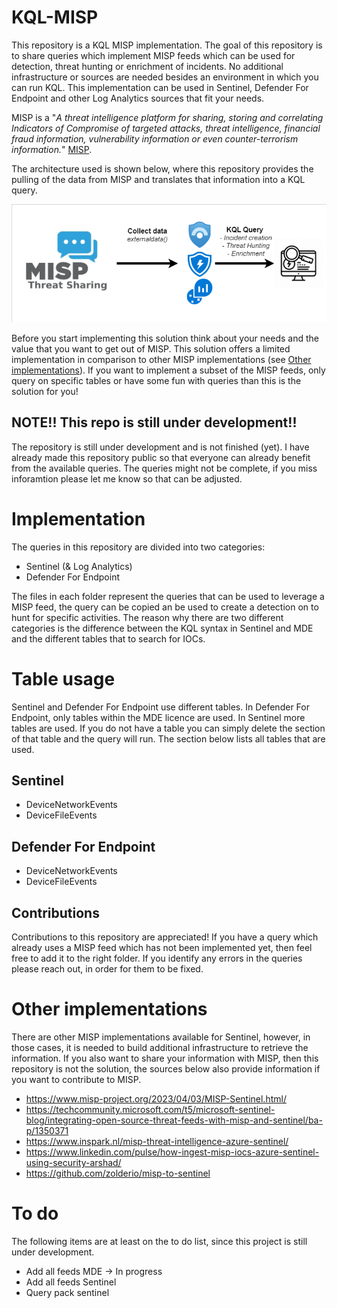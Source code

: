 # KQL-MISP
This repository is a KQL MISP implementation. The goal of this repository is to share queries which implement MISP feeds which can be used for detection, threat hunting or enrichment of incidents. No additional infrastructure or sources are needed besides an environment in which you can run KQL. This implementation can be used in Sentinel, Defender For Endpoint and other Log Analytics sources that fit your needs. 

MISP is a "*A threat intelligence platform for sharing, storing and correlating Indicators of Compromise of targeted attacks, threat intelligence, financial fraud information, vulnerability information or even counter-terrorism information.*" [MISP](https://www.misp-project.org/).

The architecture used is shown below, where this repository provides the pulling of the data from MISP and translates that information into a KQL query. 

![Overview KQL MISP](Images/KQL%20MISP.png "Overview KQL MISP")

Before you start implementing this solution think about your needs and the value that you want to get out of MISP. This solution offers a limited implementation in comparison to other MISP implementations (see [Other implementations](#Other-implementations)). If you want to implement a subset of the MISP feeds, only query on specific tables or have some fun with queries than this is the solution for you!

## NOTE!! This repo is still under development!!

The repository is still under development and is not finished (yet). I have already made this repository public so that everyone can already benefit from the available queries. The queries might not be complete, if you miss inforamtion please let me know so that can be adjusted. 

# Implementation
The queries in this repository are divided into two categories:
- Sentinel (& Log Analytics)
- Defender For Endpoint

The files in each folder represent the queries that can be used to leverage a MISP feed, the query can be copied an be used to create a detection on to hunt for specific activities. The reason why there are two different categories is the difference between the KQL syntax in Sentinel and MDE and the different tables that to search for IOCs. 

# Table usage

Sentinel and Defender For Endpoint use different tables. In Defender For Endpoint, only tables within the MDE licence are used. In Sentinel more tables are used. If you do not have a table you can simply delete the section of that table and the query will run. The section below lists all tables that are used. 

## Sentinel
- DeviceNetworkEvents
- DeviceFileEvents

## Defender For Endpoint
- DeviceNetworkEvents
- DeviceFileEvents

## Contributions

Contributions to this repository are appreciated! If you have a query which already uses a MISP feed which has not been implemented yet, then feel free to add it to the right folder. If you identify any errors in the queries please reach out, in order for them to be fixed. 

# Other implementations
There are other MISP implementations available for Sentinel, however, in those cases, it is needed to build additional infrastructure to retrieve the information. If you also want to share your information with MISP, then this repository is not the solution, the sources below also provide information if you want to contribute to MISP.

- https://www.misp-project.org/2023/04/03/MISP-Sentinel.html/
- https://techcommunity.microsoft.com/t5/microsoft-sentinel-blog/integrating-open-source-threat-feeds-with-misp-and-sentinel/ba-p/1350371
- https://www.inspark.nl/misp-threat-intelligence-azure-sentinel/
- https://www.linkedin.com/pulse/how-ingest-misp-iocs-azure-sentinel-using-security-arshad/
- https://github.com/zolderio/misp-to-sentinel

# To do
The following items are at least on the to do list, since this project is still under development. 

- Add all feeds MDE -> In progress
- Add all feeds Sentinel
- Query pack sentinel